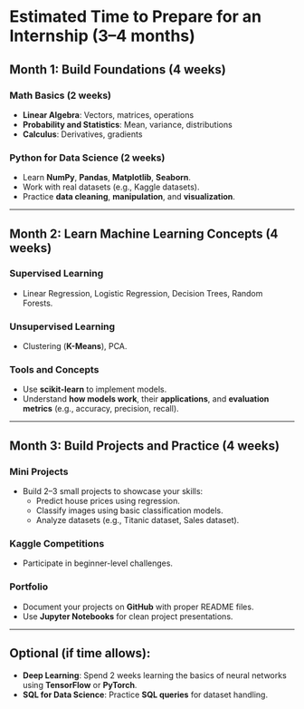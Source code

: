 # Estimated Time to Prepare for an Internship (3–4 months)

## Month 1: **Build Foundations** (4 weeks)

### **Math Basics** (2 weeks)
- **Linear Algebra**: Vectors, matrices, operations  
- **Probability and Statistics**: Mean, variance, distributions  
- **Calculus**: Derivatives, gradients  

### **Python for Data Science** (2 weeks)
- Learn **NumPy**, **Pandas**, **Matplotlib**, **Seaborn**.  
- Work with real datasets (e.g., Kaggle datasets).  
- Practice **data cleaning**, **manipulation**, and **visualization**.  

---

## Month 2: **Learn Machine Learning Concepts** (4 weeks)

### **Supervised Learning**
- Linear Regression, Logistic Regression, Decision Trees, Random Forests.  

### **Unsupervised Learning**
- Clustering (**K-Means**), PCA.  

### Tools and Concepts
- Use **scikit-learn** to implement models.  
- Understand **how models work**, their **applications**, and **evaluation metrics** (e.g., accuracy, precision, recall).  

---

## Month 3: **Build Projects and Practice** (4 weeks)

### **Mini Projects**
- Build 2–3 small projects to showcase your skills:
  - Predict house prices using regression.  
  - Classify images using basic classification models.  
  - Analyze datasets (e.g., Titanic dataset, Sales dataset).  

### **Kaggle Competitions**
- Participate in beginner-level challenges.  

### **Portfolio**
- Document your projects on **GitHub** with proper README files.  
- Use **Jupyter Notebooks** for clean project presentations.  

---

## **Optional (if time allows):**
- **Deep Learning**: Spend 2 weeks learning the basics of neural networks using **TensorFlow** or **PyTorch**.  
- **SQL for Data Science**: Practice **SQL queries** for dataset handling.  

